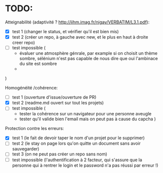 TODO:
=====

Atteignabilité (adaptivité ? http://iihm.imag.fr/nigay/VERBATIM/L3.1.pdf):
- [x] test 1 (changer le status, et vérifier qu'il est bien mis)
- [x] test 2 (créer un repo, à gauche avec new, et le plus en haut à droite creer repo)
- [ ] test impossible (
  - évaluer une atmosphère génrale, par example si on choisit un thème sombre, sélénium n'est pas capable de nous dire que oui l'ambinace du site est sombre
  - 
)

Homogénéité /cohérence:
- [ ] test 1 (ouverture d'issue/ouverture de PR)
- [x] test 2 (readme.md ouvert sur tout les projets)
- [ ] test impossible (
  - tester la cohérence sur un navigateur pour une personne aveugle
  - tester qu'il valide bien l'email mais on peut pas à cause du capcha
)

Protection contre les erreurs:
- [x] test 1 (le fait de devoir taper le nom d'un projet pour le supprimer)
- [ ] test 2 (le stay on page lors qu'on quitte un document sans avoir sauvegarder)
- [ ] test 3 (on ne peut pas créer un repo sans nom)
- [ ] test impossible (l'authentification à 2 facteur, qui s'assure que la personne qui à rentrer le login et le password n'a pas réussi par erreur !)

